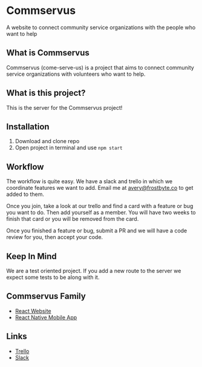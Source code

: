 # Commservus
A website to connect community service organizations with the people who want to help

## What is Commservus
Commservus (come-serve-us) is a project that aims to connect community
service organizations with volunteers who want to help. 

## What is this project?
This is the server for the Commservus project!

## Installation
1. Download and clone repo
2. Open project in terminal and use `npm start`

## Workflow
The workflow is quite easy. We have a slack and trello in which we 
coordinate features we want to add. Email me at avery@frostbyte.co
to get added to them.  

Once you join, take a look at our trello and find a card with a 
feature or bug you want to do. Then add yourself as a member. You
will have two weeks to finish that card or you will be removed from
the card.

Once you finished a feature or bug, submit a PR and we will have
a code review for you, then accept your code. 

## Keep In Mind
We are a test oriented project. If you add a new route to the server
we expect some tests to be along with it. 

## Commservus Family 
* [React Website](https://github.com/Avery246813579/Commservus-React)
* [React Native Mobile App]()

## Links
* [Trello](https://trello.com/b/keWCtvgJ/commservus)
* [Slack](https://commservus.slack.com/)